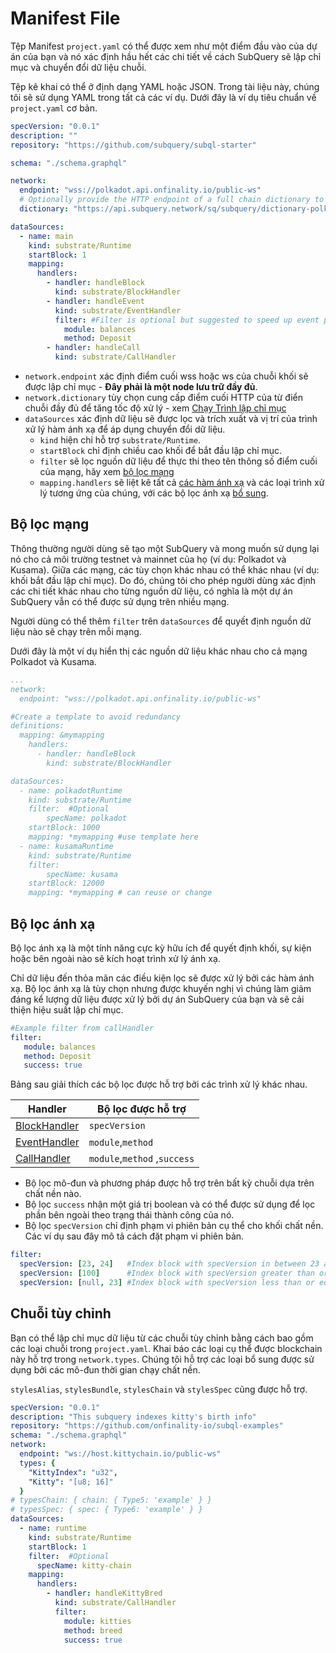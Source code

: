 # Manifest File

Tệp Manifest `project.yaml` có thể được xem như một điểm đầu vào của dự án của bạn và nó xác định hầu hết các chi tiết về cách SubQuery sẽ lập chỉ mục và chuyển đổi dữ liệu chuỗi.

Tệp kê khai có thể ở định dạng YAML hoặc JSON. Trong tài liệu này, chúng tôi sẽ sử dụng YAML trong tất cả các ví dụ. Dưới đây là ví dụ tiêu chuẩn về `project.yaml` cơ bản.

``` yml
specVersion: "0.0.1"
description: ""
repository: "https://github.com/subquery/subql-starter"

schema: "./schema.graphql"

network:
  endpoint: "wss://polkadot.api.onfinality.io/public-ws"
  # Optionally provide the HTTP endpoint of a full chain dictionary to speed up processing
  dictionary: "https://api.subquery.network/sq/subquery/dictionary-polkadot"

dataSources:
  - name: main
    kind: substrate/Runtime
    startBlock: 1
    mapping:
      handlers:
        - handler: handleBlock
          kind: substrate/BlockHandler
        - handler: handleEvent
          kind: substrate/EventHandler
          filter: #Filter is optional but suggested to speed up event processing
            module: balances
            method: Deposit
        - handler: handleCall
          kind: substrate/CallHandler
```

- `network.endpoint` xác định điểm cuối wss hoặc ws của chuỗi khối sẽ được lập chỉ mục - **Đây phải là một node lưu trữ đầy đủ**.
- `network.dictionary` tùy chọn cung cấp điểm cuối HTTP của từ điển chuỗi đầy đủ để tăng tốc độ xử lý - xem [Chạy Trình lập chỉ mục](../run/run.md#using-a-dictionary)
- `dataSources` xác định dữ liệu sẽ được lọc và trích xuất và vị trí của trình xử lý hàm ánh xạ để áp dụng chuyển đổi dữ liệu.
  - `kind` hiện chỉ hỗ trợ `substrate/Runtime`.
  - `startBlock` chỉ định chiều cao khối để bắt đầu lập chỉ mục.
  - `filter` sẽ lọc nguồn dữ liệu để thực thi theo tên thông số điểm cuối của mạng, hãy xem [bộ lọc mạng](#network-filters)
  - `mapping.handlers` sẽ liệt kê tất cả [các hàm ánh xạ](./mapping.md) và các loại trình xử lý tương ứng của chúng, với các bộ lọc ánh xạ [ bổ sung](#mapping-filters).

## Bộ lọc mạng

Thông thường người dùng sẽ tạo một SubQuery và mong muốn sử dụng lại nó cho cả môi trường testnet và mainnet của họ (ví dụ: Polkadot và Kusama). Giữa các mạng, các tùy chọn khác nhau có thể khác nhau (ví dụ: khối bắt đầu lập chỉ mục). Do đó, chúng tôi cho phép người dùng xác định các chi tiết khác nhau cho từng nguồn dữ liệu, có nghĩa là một dự án SubQuery vẫn có thể được sử dụng trên nhiều mạng.

Người dùng có thể thêm `filter` trên `dataSources` để quyết định nguồn dữ liệu nào sẽ chạy trên mỗi mạng.

Dưới đây là một ví dụ hiển thị các nguồn dữ liệu khác nhau cho cả mạng Polkadot và Kusama.

```yaml
...
network:
  endpoint: "wss://polkadot.api.onfinality.io/public-ws"

#Create a template to avoid redundancy
definitions:
  mapping: &mymapping
    handlers:
      - handler: handleBlock
        kind: substrate/BlockHandler

dataSources:
  - name: polkadotRuntime
    kind: substrate/Runtime
    filter:  #Optional
        specName: polkadot
    startBlock: 1000
    mapping: *mymapping #use template here
  - name: kusamaRuntime
    kind: substrate/Runtime
    filter: 
        specName: kusama
    startBlock: 12000 
    mapping: *mymapping # can reuse or change
```

## Bộ lọc ánh xạ

Bộ lọc ánh xạ là một tính năng cực kỳ hữu ích để quyết định khối, sự kiện hoặc bên ngoài nào sẽ kích hoạt trình xử lý ánh xạ.

Chỉ dữ liệu đến thỏa mãn các điều kiện lọc sẽ được xử lý bởi các hàm ánh xạ. Bộ lọc ánh xạ là tùy chọn nhưng được khuyến nghị vì chúng làm giảm đáng kể lượng dữ liệu được xử lý bởi dự án SubQuery của bạn và sẽ cải thiện hiệu suất lập chỉ mục.

```yaml
#Example filter from callHandler
filter: 
   module: balances
   method: Deposit
   success: true
```

Bảng sau giải thích các bộ lọc được hỗ trợ bởi các trình xử lý khác nhau.

| Handler                                    | Bộ lọc được hỗ trợ           |
| ------------------------------------------ | ---------------------------- |
| [BlockHandler](./mapping.md#block-handler) | `specVersion`                |
| [EventHandler](./mapping.md#event-handler) | `module`,`method`            |
| [CallHandler](./mapping.md#call-handler)   | `module`,`method` ,`success` |


-  Bộ lọc mô-đun và phương pháp được hỗ trợ trên bất kỳ chuỗi dựa trên chất nền nào.
- Bộ lọc `success` nhận một giá trị boolean và có thể được sử dụng để lọc phần bên ngoài theo trạng thái thành công của nó.
- Bộ lọc `specVersion` chỉ định phạm vi phiên bản cụ thể cho khối chất nền. Các ví dụ sau đây mô tả cách đặt phạm vi phiên bản.

```yaml
filter:
  specVersion: [23, 24]   #Index block with specVersion in between 23 and 24 (inclusive).
  specVersion: [100]      #Index block with specVersion greater than or equal 100.
  specVersion: [null, 23] #Index block with specVersion less than or equal 23.
```

## Chuỗi tùy chỉnh

Bạn có thể lập chỉ mục dữ liệu từ các chuỗi tùy chỉnh bằng cách bao gồm các loại chuỗi trong `project.yaml`. Khai báo các loại cụ thể được blockchain này hỗ trợ trong `network.types`. Chúng tôi hỗ trợ các loại bổ sung được sử dụng bởi các mô-đun thời gian chạy chất nền.

`stylesAlias`, `stylesBundle`, `stylesChain` và `stylesSpec` cũng được hỗ trợ.

``` yml
specVersion: "0.0.1"
description: "This subquery indexes kitty's birth info"
repository: "https://github.com/onfinality-io/subql-examples"
schema: "./schema.graphql"
network:
  endpoint: "ws://host.kittychain.io/public-ws"
  types: {
    "KittyIndex": "u32",
    "Kitty": "[u8; 16]"
  }
# typesChain: { chain: { Type5: 'example' } }
# typesSpec: { spec: { Type6: 'example' } }
dataSources:
  - name: runtime
    kind: substrate/Runtime
    startBlock: 1
    filter:  #Optional
      specName: kitty-chain 
    mapping:
      handlers:
        - handler: handleKittyBred
          kind: substrate/CallHandler
          filter:
            module: kitties
            method: breed
            success: true
```
